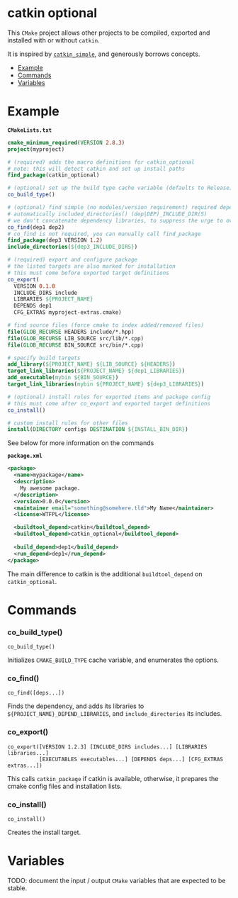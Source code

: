 # catkin optional

This `CMake` project allows other projects to be compiled, exported and installed with or without `catkin`.

It is inspired by [`catkin_simple`](https://github.com/catkin/catkin_simple), and generously borrows concepts.

- [Example](#example)
- [Commands](#commands)
- [Variables](#variables)

# Example

**`CMakeLists.txt`**
```CMake
cmake_minimum_required(VERSION 2.8.3)
project(myproject)

# (required) adds the macro definitions for catkin_optional
# note: this will detect catkin and set up install paths
find_package(catkin_optional)

# (optional) set up the build type cache variable (defaults to Release)
co_build_type()

# (optional) find simple (no modules/version requirement) required dependencies
# automatically included_directories() (dep|DEP)_INCLUDE_DIR(S)
# we don't concatenate dependency libraries, to suppress the urge to overlink
co_find(dep1 dep2)
# co_find is not required, you can manually call find_package
find_package(dep3 VERSION 1.2)
include_directories(${dep3_INCLUDE_DIRS})

# (required) export and configure package
# the listed targets are also marked for installation
# this must come before exported target definitions
co_export(
  VERSION 0.1.0
  INCLUDE_DIRS include
  LIBRARIES ${PROJECT_NAME}
  DEPENDS dep1
  CFG_EXTRAS myproject-extras.cmake)

# find source files (force cmake to index added/removed files)
file(GLOB_RECURSE HEADERS include/*.hpp)
file(GLOB_RECURSE LIB_SOURCE src/lib/*.cpp)
file(GLOB_RECURSE BIN_SOURCE src/bin/*.cpp)

# specify build targets
add_library(${PROJECT_NAME} ${LIB_SOURCE} ${HEADERS})
target_link_libraries(${PROJECT_NAME} ${dep1_LIBRARIES})
add_executable(mybin ${BIN_SOURCE})
target_link_libraries(mybin ${PROJECT_NAME} ${dep3_LIBRARIES})

# (optional) install rules for exported items and package config
# this must come after co_export and exported target definitions
co_install()

# custom install rules for other files
install(DIRECTORY configs DESTINATION ${INSTALL_BIN_DIR})

```
See below for more information on the commands

**`package.xml`**
```XML
<package>
  <name>mypackage</name>
  <description>
    My awesome package.
  </description>
  <version>0.0.0</version>
  <maintainer email="something@somehere.tld">My Name</maintainer>
  <license>WTFPL</license>

  <buildtool_depend>catkin</buildtool_depend>
  <buildtool_depend>catkin_optional</buildtool_depend>
  
  <build_depend>dep1</build_depend>
  <run_depend>dep1</run_depend>
</package>
```
The main difference to catkin is the additional `buildtool_depend` on `catkin_optional`.

# Commands

### co_build_type()
```co_build_type()```

Initializes `CMAKE_BUILD_TYPE` cache variable, and enumerates the options.

### co_find()
```co_find([deps...])```

Finds the dependency, and adds its libraries to `${PROJECT_NAME}_DEPEND_LIBRARIES`, and `include_directories` its includes.

### co_export()
```
co_export([VERSION 1.2.3] [INCLUDE_DIRS includes...] [LIBRARIES libraries...]
          [EXECUTABLES executables...] [DEPENDS deps...] [CFG_EXTRAS extras...])
```

This calls `catkin_package` if catkin is available, otherwise, it prepares the cmake config files and installation lists.

### co_install()
```co_install()```

Creates the install target.

# Variables

TODO: document the input / output `CMake` variables that are expected to be stable.
